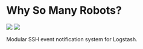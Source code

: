 # Why So Many Robots?

![](https://img.shields.io/badge/status-in%20development-orange) [![](https://img.shields.io/badge/release-v0.1.1-lightblue)](https://github.com/samcole8/ysmr/releases)

Modular SSH event notification system for Logstash.

